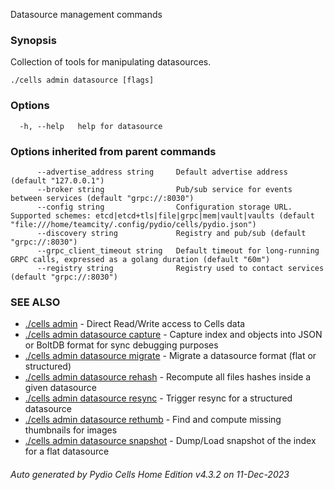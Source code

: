 Datasource management commands

### Synopsis

Collection of tools for manipulating datasources.

```
./cells admin datasource [flags]
```

### Options

```
  -h, --help   help for datasource
```

### Options inherited from parent commands

```
      --advertise_address string     Default advertise address (default "127.0.0.1")
      --broker string                Pub/sub service for events between services (default "grpc://:8030")
      --config string                Configuration storage URL. Supported schemes: etcd|etcd+tls|file|grpc|mem|vault|vaults (default "file:///home/teamcity/.config/pydio/cells/pydio.json")
      --discovery string             Registry and pub/sub (default "grpc://:8030")
      --grpc_client_timeout string   Default timeout for long-running GRPC calls, expressed as a golang duration (default "60m")
      --registry string              Registry used to contact services (default "grpc://:8030")
```

### SEE ALSO

* [./cells admin](./cells-admin)	 - Direct Read/Write access to Cells data
* [./cells admin datasource capture](./cells-admin-datasource-capture)	 - Capture index and objects into JSON or BoltDB format for sync debugging purposes
* [./cells admin datasource migrate](./cells-admin-datasource-migrate)	 - Migrate a datasource format (flat or structured)
* [./cells admin datasource rehash](./cells-admin-datasource-rehash)	 - Recompute all files hashes inside a given datasource
* [./cells admin datasource resync](./cells-admin-datasource-resync)	 - Trigger resync for a structured datasource
* [./cells admin datasource rethumb](./cells-admin-datasource-rethumb)	 - Find and compute missing thumbnails for images
* [./cells admin datasource snapshot](./cells-admin-datasource-snapshot)	 - Dump/Load snapshot of the index for a flat datasource

###### Auto generated by Pydio Cells Home Edition v4.3.2 on 11-Dec-2023
